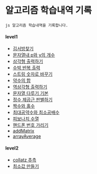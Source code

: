 # 알고리즘 학습내역 기록

```
js 알고리즘 학습내역을 기록합니다.
```
#### level1
+ [김서방찾기](./level1/김서방찾기.js)
+ [문자열내 p와 y의 개수](./level1/문자열내p와y의개수.js)
+ [삼각형 출력하기](./level1/삼각형출력하기.js)
+ [수박 반복 출력](./level1/수박.js)
+ [스트링 숫자로 바꾸기](./level1/스트링숫자로바꾸기.js)
+ [약수의 합](./level1/약수의합.js)
+ [역삼각형 출력하기](./level1/역삼각형출력하기.js)
+ [문자열 다루기 기본](./level1/문자열다루기기본.js)
+ [정수 제곱근 판별하기](./level1/정수제곱근판별하기.js)
+ [짝수와 홀수](./level1/짝수와홀수.js)
+ [최대공약수와 최소공배수](./level1/최대공약수와최소공배수.js)
+ [피보나치 수열](./level1/피보나치수열.js)
+ [핸드폰 번호 가리기](./level1/핸드폰번호가리기.js)
+ [addMatrix](./level1/addMatrix.js)
+ [arrayAverage](./level1/arrayAverage.js)

#### level2
+ [collatz 추측](./level2/collatz추측.js)
+ [최소값 만들기](./level2/최소값만들기.js)
